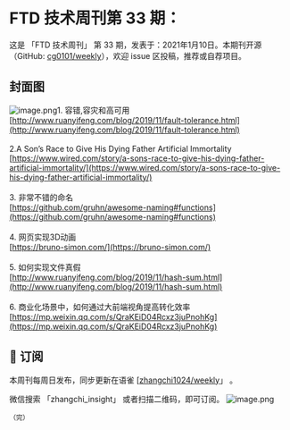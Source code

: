 # FTD 技术周刊第 33 期：
这是 「FTD 技术周刊」 第 33 期，发表于：2021年1月10日。本期刊开源（GitHub: [cg0101/weekly](https://github.com/cg0101/weekly)），欢迎 issue 区投稿，推荐或自荐项目。
## 封面图


![image.png](https://cdn.nlark.com/yuque/0/2020/png/132503/1605582382980-5f13d023-67bc-4cbb-b065-cce3d1671d54.png#height=1440&id=HohC2&margin=%5Bobject%20Object%5D&name=image.png&originHeight=1440&originWidth=1080&originalType=binary&size=2104154&status=done&style=none&width=1080)1. 容错,容灾和高可用<br />[http://www.ruanyifeng.com/blog/2019/11/fault-tolerance.html](http://www.ruanyifeng.com/blog/2019/11/fault-tolerance.html)<br />
<br />2.A Son’s Race to Give His Dying Father Artificial Immortality<br />[https://www.wired.com/story/a-sons-race-to-give-his-dying-father-artificial-immortality/](https://www.wired.com/story/a-sons-race-to-give-his-dying-father-artificial-immortality/)<br />
<br />3. 非常不错的命名<br />[https://github.com/gruhn/awesome-naming#functions](https://github.com/gruhn/awesome-naming#functions)<br />
<br />4. 网页实现3D动画<br />[https://bruno-simon.com/](https://bruno-simon.com/)<br />
<br />5. 如何实现文件真假<br />[http://www.ruanyifeng.com/blog/2019/11/hash-sum.html](http://www.ruanyifeng.com/blog/2019/11/hash-sum.html)<br />
<br />6. 商业化场景中，如何通过大前端视角提高转化效率<br />[https://mp.weixin.qq.com/s/QraKEiD04Rcxz3juPnohKg](https://mp.weixin.qq.com/s/QraKEiD04Rcxz3juPnohKg)



## 📅 订阅
本周刊每周日发布，同步更新在语雀 [[zhangchi1024/weekly](https://www.yuque.com/zhangchi1024/weekly)」 。


微信搜索 「zhangchi_insight」 或者扫描二维码，即可订阅。
    ![image.png](https://cdn.nlark.com/yuque/0/2021/jpeg/132503/1640750963398-e8538e9e-6b96-46f7-abff-c93b56bdd377.jpeg?x-oss-process=image%2Fwatermark%2Ctype_d3F5LW1pY3JvaGVp%2Csize_36%2Ctext_5byg6amw%2Ccolor_FFFFFF%2Cshadow_50%2Ct_80%2Cg_se%2Cx_10%2Cy_10%2Fresize%2Cw_426%2Climit_0)
    
    （完）